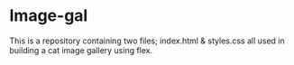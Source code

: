 # Image-gal
This is a repository containing two files; index.html &amp; styles.css all used in building a cat image gallery using flex.
